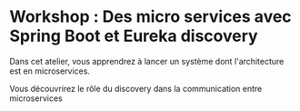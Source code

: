 # Workshop : Des micro services avec Spring Boot et Eureka discovery

Dans cet atelier, vous apprendrez à lancer un système dont l'architecture est en microservices.

Vous découvrirez le rôle du discovery dans la communication entre microservices